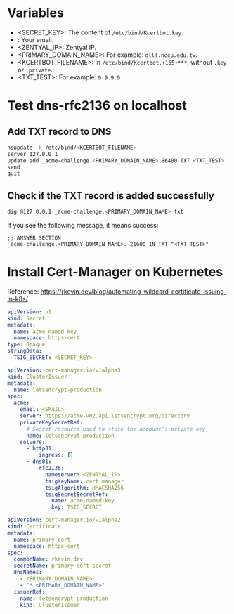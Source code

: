 # Variables

* <SECRET_KEY>: The content of `/etc/bind/Kcertbot.key`.
* <EMAIL>: Your email.
* <ZENTYAL_IP>: Zentyal IP.
* <PRIMARY_DOMAIN_NAME>: For example: `dlll.nccu.edu.tw`.
* <KCERTBOT_FILENAME>: In `/etc/bind/Kcertbot.+165+***`, without `.key` or `.private`.
* <TXT_TEST>: For example: `9.9.9.9`

# Test dns-rfc2136 on localhost

## Add TXT record to DNS

````bash
nsupdate -k /etc/bind/<KCERTBOT_FILENAME>
server 127.0.0.1
update add _acme-challenge.<PRIMARY_DOMAIN_NAME> 86400 TXT <TXT_TEST>
send
quit
````

## Check if the TXT record is added successfully

````bash
dig @127.0.0.1 _acme-challenge.<PRIMARY_DOMAIN_NAME> txt
````

If you see the following message, it means success:

````
;; ANSWER SECTION
_acme-challenge.<PRIMARY_DOMAIN_NAME>. 21600 IN TXT "<TXT_TEST>"
````

# Install Cert-Manager on Kubernetes

Reference:
https://rkevin.dev/blog/automating-wildcard-certificate-issuing-in-k8s/

````yaml
apiVersion: v1
kind: Secret
metadata:
  name: acme-named-key
  namespace: https-cert
type: Opaque
stringData:
  TSIG_SECRET: <SECRET_KEY>
````

````yaml
apiVersion: cert-manager.io/v1alpha3
kind: ClusterIssuer
metadata:
  name: letsencrypt-production
spec:
  acme:
    email: <EMAIL>
    server: https://acme-v02.api.letsencrypt.org/directory
    privateKeySecretRef:
      # Secret resource used to store the account's private key.
      name: letsencrypt-production
    solvers:
      - http01:
          ingress: {}
      - dns01:
          rfc2136:
            nameserver: <ZENTYAL_IP>
            tsigKeyName: cert-manager
            tsigAlgorithm: HMACSHA256
            tsigSecretSecretRef:
              name: acme-named-key
              key: TSIG_SECRET
````

````yaml
apiVersion: cert-manager.io/v1alpha2
kind: Certificate
metadata:
  name: primary-cert
  namespace: https-cert
spec:
  commonName: rkevin.dev
  secretName: primary-cert-secret
  dnsNames:
    - <PRIMARY_DOMAIN_NAME>
    - "*.<PRIMARY_DOMAIN_NAME>"
  issuerRef:
    name: letsencrypt-production
    kind: ClusterIssuer
````